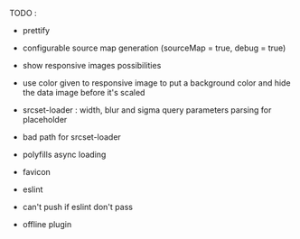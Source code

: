 TODO :

- prettify
- configurable source map generation (sourceMap = true, debug = true)

- show responsive images possibilities


- use color given to responsive image to put a background color and hide the data image before it's scaled
- srcset-loader : width, blur and sigma query parameters parsing for placeholder
- bad path for srcset-loader

- polyfills async loading

- favicon

- eslint
- can't push if eslint don't pass

- offline plugin